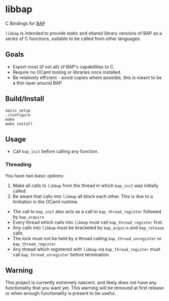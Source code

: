 # libbap
C Bindings for [BAP](https://github.com/BinaryAnalysisPlatform/bap)

`libbap` is intended to provide static and shared library versions of BAP as a series of C functions, suitable to be called from other languages.

## Goals
* Export most (if not all) of BAP's capabilities to C.
* Require no OCaml tooling or libraries once installed.
* Be relatively efficient - avoid copies where possible, this is meant to be a thin layer around BAP

## Build/Install
```
oasis setup
./configure
make
make install
```

## Usage
 * Call `bap_init` before calling any function.

### Threading
You have two basic options:
 1. Make all calls to `libbap` from the thread in which `bap_init` was initially called.
 2. Be aware that calls into `libbap` all block each other. This is due to a limitation in the OCaml runtime.
   * The call to `bap_init` also acts as a call to `bap_thread_register` followed by `bap_acquire`
   * Every thread which calls into `libbap` *must* call `bap_thread_register` first.
   * Any calls into `libbap` *must* be bracketed by `bap_acquire` and `bap_release` calls.
   * The lock *must not* be held by a thread calling `bap_thread_unregister` or `bap_thread_register`
   * Any thread which registered with `libbap` via `bap_thread_register` *must* call `bap_thread_unregister` before termination.

## Warning
This project is currently extremely nascent, and likely does not have any functionality that you want yet.
This warning will be removed at first release or when enough functionality is present to be useful.
